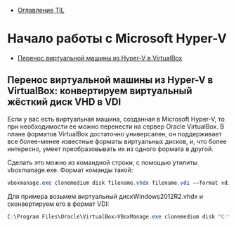 - [Оглавление TIL](/README.md#start)

<a id="virtualbox"></a>
# Начало работы с Microsoft Hyper-V #
- [Перенос виртуальной машины из Hyper-V в VirtualBox](#999)

<a id="999"></a>

## Перенос виртуальной машины из Hyper-V в VirtualBox: конвертируем виртуальный жёсткий диск VHD в VDI ##

Если у вас есть виртуальная машина, созданная в Microsoft Hyper-V, то при необходимости ее можно перенести на сервер Oracle VirtualBox. 
В плане форматов VirtualBox достаточно универсален, он поддерживает все более-менее известные форматы виртуальных дисков, и, что более интересно, умеет 
преобразовывать их из одного формата в другой.

Сделать это можно из командной строки, с помощью утилиты vboxmanage.exe. Формат команды такой:
```powershell
vboxmanage.exe clonemedium disk filename.vhdx filename.vdi −−format vdi
```
Для примера возьмем виртуальный дискWindows2012R2.vhdx и сконвертируем его в формат VDI:

```powershell
C:\Program Files\Oracle\VirtualBox>VBoxManage.exe clonemedium disk "C:\VMs\Windows2012R2.vhdx" C:\VMs\Windows2012R2.vdi --format vdi
```
